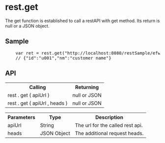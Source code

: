 <H1>rest.get</H1>

The get function is established to call a restAPI with get method.
Its return is null or a JSON object.
<h2>Sample</h2>
<pre>
	var ret = rest.get("http://localhost:8080/restSample/efwRestAPI/customer/u001");
	// {"id":"u001","nm":"customer name"}
</pre>

<h2>API</h2>

<table>
<tr><th>Calling</th><th>Returning</th></tr>
<tr><td>rest . get ( apiUrl  )</td><td>null or JSON</td></tr>
<tr><td>rest . get ( apiUrl , heads )</td><td>null or JSON</td></tr>
</table>

<table>
<tr><th>Parameters</th><th>Type</th><th>Description</th></tr>
<tr><td>apiUrl</td><td>String</td><td>The url for the called rest api.</td></tr>
<tr><td>heads</td><td>JSON Object</td><td>The additional request heads.</td></tr>
</table>

